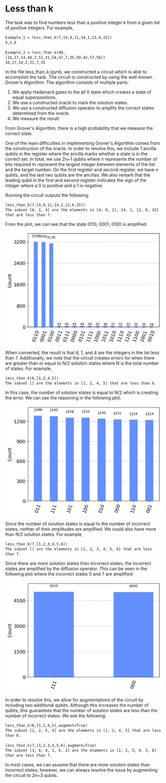# Less than k

The task was to find numbers less than a positive integer k from a given list of positive integers. For example,

```
Example_1 = less_than_k(7,[4,9,11,14,1,13,6,15])
4,1,6

Example_2 = less_than_k(40,[16,17,14,44,2,51,31,54,47,7,35,59,42,57,56])
16,17,14,2,31,7,35
```
In the file less_than_k.ipynb, we constructed a circuit which is able to accomplish the task. 
The circuit is constructed by using the well-known Grover's Algorithm. The algorithm consists of multiple parts:
1. We apply Hadamard gates to the all 0 state which creates a state of equal superpositions.
2. We use a constructed oracle to mark the solution states.
3. We use a constructed diffusion operator to amplify the correct states determined from the oracle.
4. We measure the result.
   
From Grover's Algorithm, there is a high probability that we measure the correct state. 

One of the main difficulties in implementing Grover's Algorithm comes from the construction of the oracle. In order to resolve this, we include 1 ancilla qubits in the register where the ancilla marks whether a state is in the correct set. In total, we use 2n+1 qubits where n represents the number of bits required to represent the largest integer between elements of the list and the target number. On the first register and second register, we have n qubits, and the last two qubits are the ancillas. We also remark that the leading qubit in the first and second register indicates the sign of the integer where a 0 is positive and a 1 is negative.

Running the circuit outputs the following:
```
less_than_k(7,[4,9,11,14,1,13,6,15])
The subset [6, 1, 4] are the elements in [4, 9, 11, 14, 1, 13, 6, 15] that are less than 7.
```
From the plot, we can see that the state 0110, 0001, 0100 is amplified. 
<p align="center">
<img src="Histogram_Plot.png" width="600"/>
   
When converted, the result is that 6, 1, and 4 are the integers in the list less than 7. Additionally, we note that the circuit creates errors for when there are greater than or equal to N/2 solution states where N is the total number of states. For example,
```
less_than_k(6,[1,2,4,5])
The subset [] are the elements in [1, 2, 4, 5] that are less than 6.
```
In this case, the number of solution states is equal to N/2 which is creating the error. We can see the reasoning in the following plot:
<p align="center">
<img src="Histogram_Plot_Equal.png" width="600"/>

Since the number of solution states is equal to the number of incorrect states, neither of their amplitudes are amplified. We could also have more than N/2 solution states. For example,
```
less_than_k(7,[1,2,3,4,5,6])
The subset [] are the elements in [1, 2, 3, 4, 5, 6] that are less than 7.
```
Since there are more solution states than incorrect states, the incorrect states are amplified by the diffusion operator. This can be seen in the following plot where the incorrect states 0 and 7 are amplified: 
<p align="center">
<img src="Histogram_Plot_Larger.png" width="600"/>
   
In order to resolve this, we allow for augmentations of the circuit by including two additional qubits. Although this increases the number of qubits, this guarantees that the number of solution states are less than the number of incorrect states. We see the following:
```
less_than_k(6,[1,2,4,5],augment=True)
The subset [1, 2, 5, 4] are the elements in [1, 2, 4, 5] that are less than 6.

less_than_k(7,[1,2,3,4,5,6],augment=True)
The subset [3, 6, 4, 1, 5, 2] are the elements in [1, 2, 3, 4, 5, 6] that are less than 7.
```

In most cases, we can assume that there are more solution states than incorrect states; however, we can always resolve the issue by augmenting the circuit to 2n+3 qubits. 
